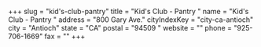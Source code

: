 +++
slug = "kid's-club-pantry"
title = "Kid's Club - Pantry "
name = "Kid's Club - Pantry "
address = "800 Gary Ave."
cityIndexKey = "city-ca-antioch"
city = "Antioch"
state = "CA"
postal = "94509  "
website = ""
phone = "925-706-1669"
fax = ""
+++
